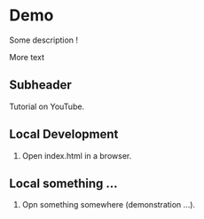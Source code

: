 # Demo

Some description ! 

More text

## Subheader

Tutorial on YouTube.

## Local Development

1. Open index.html in a browser.


## Local something ...

1. Opn something somewhere (demonstration ...).
